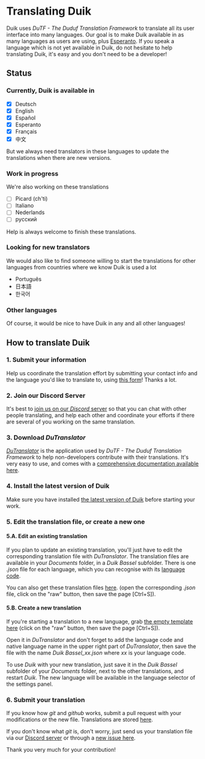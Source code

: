 # Translating Duik

Duik uses *DuTF - The Duduf Translation Framework* to translate all its user interface into many languages. Our goal is to make Duik available in as many languages as users are using, plus [Esperanto](https://en.wikipedia.org/wiki/Esperanto). If you speak a language which is not yet available in Duik, do not hesitate to help translating Duik, it's easy and you don't need to be a developer!

## Status

### Currently, Duik is available in

- [x] Deutsch
- [x] English
- [x] Español
- [x] Esperanto
- [x] Français
- [x] 中文

But we always need translators in these languages to update the translations when there are new versions.

### Work in progress

We're also working on these translations

- [ ] Picard (ch'ti)
- [ ] Italiano
- [ ] Nederlands
- [ ] русский

Help is always welcome to finish these translations.

### Looking for new translators

We would also like to find someone willing to start the translations for other languages from countries where we know Duik is used a lot

- Português
- 日本語
- 한국어

### Other languages

Of course, it would be nice to have Duik in any and all other languages!

## How to translate Duik

### 1. Submit your information

Help us coordinate the translation effort by submitting your contact info and the language you'd like to translate to, using [this form](https://rainboxlab.org/documentation/translate-the-tools/)! Thanks a lot.

### 2. Join our Discord Server

It's best to [join us on our *Discord* server](http://chat.rainboxlab.org/) so that you can chat with other people translating, and help each other and coordinate your efforts if there are several of you working on the same translation.

### 3. Download *DuTranslator*

[*DuTranslator*](https://rainboxlab.org/tools/dutf/) is the application used by *DuTF - The Duduf Translation Framework* to help non-developers contribute with their translations. It's very easy to use, and comes with a [comprehensive documentation available here](http://dutranslator-docs.rainboxlab.org).

### 4. Install the latest version of Duik

Make sure you have installed [the latest version of Duik](https://rainboxlab.org/download-duik-bassel/) before starting your work.

### 5. Edit the translation file, or create a new one

#### 5.A. Edit an existing translation

If you plan to update an existing translation, you'll just have to edit the corresponding translation file with *DuTranslator*. The translation files are available in your *Documents* folder, in a *Duik Bassel* subfolder. There is one *.json* file for each language, which you can recognise with its [language code](https://en.wikipedia.org/wiki/List_of_ISO_639-1_codes).

You can also get these translation files [here](https://github.com/Rainbox-dev/DuAEF_Duik/tree/master/src/duik_required/translation). (open the corresponding *.json* file, click on the "raw" button, then save the page [Ctrl+S]).

#### 5.B. Create a new translation

If you're starting a translation to a new language, grab [the empty template here](https://github.com/Rainbox-dev/DuAEF_Duik/blob/master/src/duik_required/translation/Duik%20Bassel_new.json) (click on the "raw" button, then save the page [Ctrl+S]).

Open it in *DuTranslator* and don't forget to add the language code and native language name in the upper right part of *DuTranslator*, then save the file with the name *Duik Bassel_xx.json* where *xx* is your language code.

To use *Duik* with your new translation, just save it in the *Duik Bassel* subfolder of your *Documents* folder, next to the other translations, and restart *Duik*. The new language will be available in the language selector of the settings panel.

### 6. Submit your translation

If you know how *git* and *github* works, submit a pull request with your modifications or the new file. Translations are stored [here](https://github.com/Rainbox-dev/DuAEF_Duik/tree/master/src/duik_required/translation).

If you don't know what *git* is, don't worry, just send us your translation file via our [Discord server](http://chat.rainboxlab.org/) or through a [new issue here](https://github.com/Rainbox-dev/DuAEF_Duik/issues/new).

Thank you very much for your contribution!
